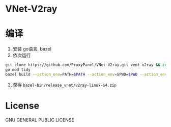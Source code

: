 # VNet-V2ray

# 编译
1. 安装 go语言, bazel
2. 依次运行
```sh
git clone https://github.com/ProxyPanel/VNet-V2ray.git vent-v2ray && cd vent-v2ray
go mod tidy
bazel build --action_env=PATH=$PATH --action_env=SPWD=$PWD --action_env=GOPATH=$(go env GOPATH) --action_env=GOCACHE=$(go env GOCACHE) --spawn_strategy local //release_vnet:v2ray_linux_amd64_package
```
3. 获得 `bazel-bin/release_vnet/v2ray-linux-64.zip`

# License
 GNU GENERAL PUBLIC LICENSE